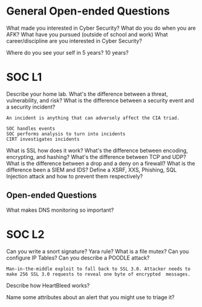 # General Open-ended Questions
What made you interested in Cyber Security?
What do you do when you are AFK?
What have you pursued (outside of school and work)
What career/discipline are you interested in Cyber Security?

Where do you see your self in 5 years? 10 years?

# SOC L1
Describe your home lab.
What's the difference between a threat, vulnerability, and risk?
What is the difference between a security event and a security incident?
```
An incident is anything that can adversely affect the CIA triad.

SOC handles events
SOC performs analysis to turn into incidents
CIRT investigates incidents
```
What is SSL how does it work?
What's the difference between encoding, encrypting, and hashing?
What's the difference between TCP and UDP?
What is the difference between a drop and a deny on a firewall?
What is the difference been a SIEM and IDS?
Define a XSRF, XXS, Phishing, SQL Injection attack and how to prevent them respectively?

## Open-ended Questions
What makes DNS monitoring so important?

# SOC L2
Can you write a snort signature? Yara rule?
What is a file mutex?
Can you configure IP Tables?
Can you describe a POODLE attack?
```
Man-in-the-middle exploit to fall back to SSL 3.0. Attacker needs to make 256 SSL 3.0 requests to reveal one byte of encrypted  messages.
```
Describe how HeartBleed works?

Name some attributes about an alert that you might use to triage it?
